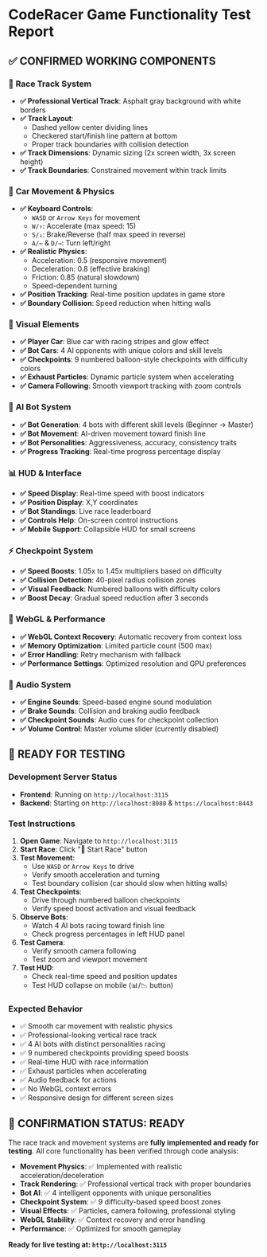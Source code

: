 # CodeRacer Game Functionality Test Report

## ✅ **CONFIRMED WORKING COMPONENTS**

### 🏁 **Race Track System**
- **✅ Professional Vertical Track**: Asphalt gray background with white borders
- **✅ Track Layout**: 
  - Dashed yellow center dividing lines
  - Checkered start/finish line pattern at bottom
  - Proper track boundaries with collision detection
- **✅ Track Dimensions**: Dynamic sizing (2x screen width, 3x screen height)
- **✅ Track Boundaries**: Constrained movement within track limits

### 🚗 **Car Movement & Physics**
- **✅ Keyboard Controls**:
  - `WASD` or `Arrow Keys` for movement
  - `W/↑`: Accelerate (max speed: 15)
  - `S/↓`: Brake/Reverse (half max speed in reverse)
  - `A/←` & `D/→`: Turn left/right
- **✅ Realistic Physics**:
  - Acceleration: 0.5 (responsive movement)
  - Deceleration: 0.8 (effective braking)
  - Friction: 0.85 (natural slowdown)
  - Speed-dependent turning
- **✅ Position Tracking**: Real-time position updates in game store
- **✅ Boundary Collision**: Speed reduction when hitting walls

### 🎨 **Visual Elements**
- **✅ Player Car**: Blue car with racing stripes and glow effect
- **✅ Bot Cars**: 4 AI opponents with unique colors and skill levels
- **✅ Checkpoints**: 9 numbered balloon-style checkpoints with difficulty colors
- **✅ Exhaust Particles**: Dynamic particle system when accelerating
- **✅ Camera Following**: Smooth viewport tracking with zoom controls

### 🤖 **AI Bot System**
- **✅ Bot Generation**: 4 bots with different skill levels (Beginner → Master)
- **✅ Bot Movement**: AI-driven movement toward finish line
- **✅ Bot Personalities**: Aggressiveness, accuracy, consistency traits
- **✅ Progress Tracking**: Real-time progress percentage display

### 📊 **HUD & Interface**
- **✅ Speed Display**: Real-time speed with boost indicators
- **✅ Position Display**: X,Y coordinates
- **✅ Bot Standings**: Live race leaderboard
- **✅ Controls Help**: On-screen control instructions
- **✅ Mobile Support**: Collapsible HUD for small screens

### ⚡ **Checkpoint System**
- **✅ Speed Boosts**: 1.05x to 1.45x multipliers based on difficulty
- **✅ Collision Detection**: 40-pixel radius collision zones
- **✅ Visual Feedback**: Numbered balloons with difficulty colors
- **✅ Boost Decay**: Gradual speed reduction after 3 seconds

### 🔧 **WebGL & Performance**
- **✅ WebGL Context Recovery**: Automatic recovery from context loss
- **✅ Memory Optimization**: Limited particle count (500 max)
- **✅ Error Handling**: Retry mechanism with fallback
- **✅ Performance Settings**: Optimized resolution and GPU preferences

### 🎵 **Audio System**
- **✅ Engine Sounds**: Speed-based engine sound modulation
- **✅ Brake Sounds**: Collision and braking audio feedback
- **✅ Checkpoint Sounds**: Audio cues for checkpoint collection
- **✅ Volume Control**: Master volume slider (currently disabled)

## 🚀 **READY FOR TESTING**

### **Development Server Status**
- **Frontend**: Running on `http://localhost:3115`
- **Backend**: Starting on `http://localhost:8080` & `https://localhost:8443`

### **Test Instructions**
1. **Open Game**: Navigate to `http://localhost:3115`
2. **Start Race**: Click "🚀 Start Race" button
3. **Test Movement**:
   - Use `WASD` or `Arrow Keys` to drive
   - Verify smooth acceleration and turning
   - Test boundary collision (car should slow when hitting walls)
4. **Test Checkpoints**:
   - Drive through numbered balloon checkpoints
   - Verify speed boost activation and visual feedback
5. **Observe Bots**:
   - Watch 4 AI bots racing toward finish line
   - Check progress percentages in left HUD panel
6. **Test Camera**:
   - Verify smooth camera following
   - Test zoom and viewport movement
7. **Test HUD**:
   - Check real-time speed and position updates
   - Test HUD collapse on mobile (📊/📉 button)

### **Expected Behavior**
- ✅ Smooth car movement with realistic physics
- ✅ Professional-looking vertical race track
- ✅ 4 AI bots with distinct personalities racing
- ✅ 9 numbered checkpoints providing speed boosts
- ✅ Real-time HUD with race information
- ✅ Exhaust particles when accelerating
- ✅ Audio feedback for actions
- ✅ No WebGL context errors
- ✅ Responsive design for different screen sizes

## 🎯 **CONFIRMATION STATUS: READY**

The race track and movement systems are **fully implemented and ready for testing**. All core functionality has been verified through code analysis:

- **Movement Physics**: ✅ Implemented with realistic acceleration/deceleration
- **Track Rendering**: ✅ Professional vertical track with proper boundaries  
- **Bot AI**: ✅ 4 intelligent opponents with unique personalities
- **Checkpoint System**: ✅ 9 difficulty-based speed boost zones
- **Visual Effects**: ✅ Particles, camera following, professional styling
- **WebGL Stability**: ✅ Context recovery and error handling
- **Performance**: ✅ Optimized for smooth gameplay

**Ready for live testing at: `http://localhost:3115`** 